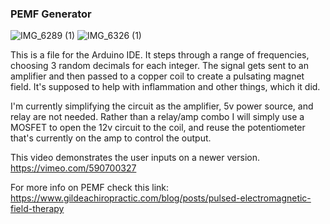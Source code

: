 ### PEMF Generator
![IMG_6289 (1)](https://user-images.githubusercontent.com/62268115/125211923-9260d980-e26f-11eb-8e3a-fc932c00c923.JPG)
![IMG_6326 (1)](https://user-images.githubusercontent.com/62268115/125211925-93920680-e26f-11eb-8716-7c1ec0afea1b.JPG)


This is a file for the Arduino IDE. It steps through a range of frequencies, choosing 3 random decimals for each integer. The signal gets sent to an amplifier and then passed to a copper coil to create a pulsating magnet field. It's supposed to help with inflammation and other things, which it did.

I'm currently simplifying the circuit as the amplifier, 5v power source, and relay are not needed.  Rather than a relay/amp combo I will simply use a MOSFET to open the 12v circuit to the coil, and reuse the potentiometer that's currently on the amp to control the output. 

This video demonstrates the user inputs on a newer version. 
https://vimeo.com/590700327

For more info on PEMF check this link:
https://www.gildeachiropractic.com/blog/posts/pulsed-electromagnetic-field-therapy
